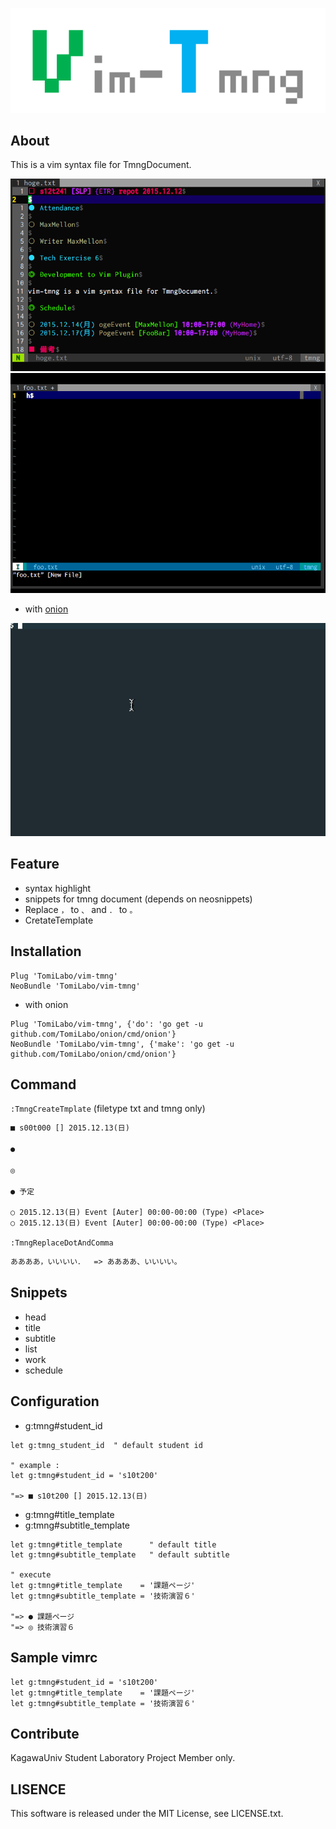 <p align="center">
  <img src="https://raw.githubusercontent.com/maxmellon/demos/master/logo_vim_tmng.png">
</p>

## About

This is a vim syntax file for TmngDocument.

![demo1](https://raw.githubusercontent.com/maxmellon/demos/master/vim_tmng.png)
![demo2](https://raw.githubusercontent.com/maxmellon/demos/master/vim_tmng_anime.gif)

- with [onion](https://github.com/TomiLabo/onion)

![demo with onion](https://raw.githubusercontent.com/MaxMEllon/demos/master/onion/demo.gif)

## Feature

- syntax highlight
- snippets for tmng document (depends on neosnippets)
- Replace `，` to `、` and `．` to `。`
- CretateTemplate

## Installation

```vim
Plug 'TomiLabo/vim-tmng'
NeoBundle 'TomiLabo/vim-tmng'
```

- with onion

```vim
Plug 'TomiLabo/vim-tmng', {'do': 'go get -u github.com/TomiLabo/onion/cmd/onion'}
NeoBundle 'TomiLabo/vim-tmng', {'make': 'go get -u github.com/TomiLabo/onion/cmd/onion'}
```

## Command

`:TmngCreateTmplate`   (filetype txt and tmng only)

```txt
■ s00t000 [] 2015.12.13(日)

● 

◎ 

● 予定

○ 2015.12.13(日) Event [Auter] 00:00-00:00 (Type) <Place>
○ 2015.12.13(日) Event [Auter] 00:00-00:00 (Type) <Place>
```

`:TmngReplaceDotAndComma`

```txt
ああああ，いいいい．  => ああああ、いいいい。
```

## Snippets

- head
- title
- subtitle
- list
- work
- schedule


## Configuration

- g:tmng#student_id

```vim
let g:tmng_student_id  " default student id

" example :
let g:tmng#student_id = 's10t200'

"=> ■ s10t200 [] 2015.12.13(日)
```

- g:tmng#title_template
- g:tmng#subtitle_template

```vim
let g:tmng#title_template      " default title
let g:tmng#subtitle_template   " default subtitle

" execute
let g:tmng#title_template    = '課題ページ'
let g:tmng#subtitle_template = '技術演習６'

"=> ● 課題ページ
"=> ◎ 技術演習６
```

## Sample vimrc

```vim
let g:tmng#student_id = 's10t200'
let g:tmng#title_template    = '課題ページ'
let g:tmng#subtitle_template = '技術演習６'
```

## Contribute

KagawaUniv Student Laboratory Project Member only.

## LISENCE

This software is released under the MIT License, see LICENSE.txt.
